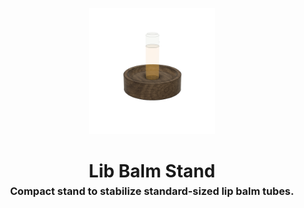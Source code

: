 <!-- 2025-05-05 -->

<p align="center">
  <img src="../../plans/lip-balm-stand/images/wireframe.png" width="40%"/>
</p>
<h1 align="center">
  Lib Balm Stand
  <br>
  <sup><sub><sup>Compact stand to stabilize standard-sized lip balm tubes.<sup></sub>
</h1>
